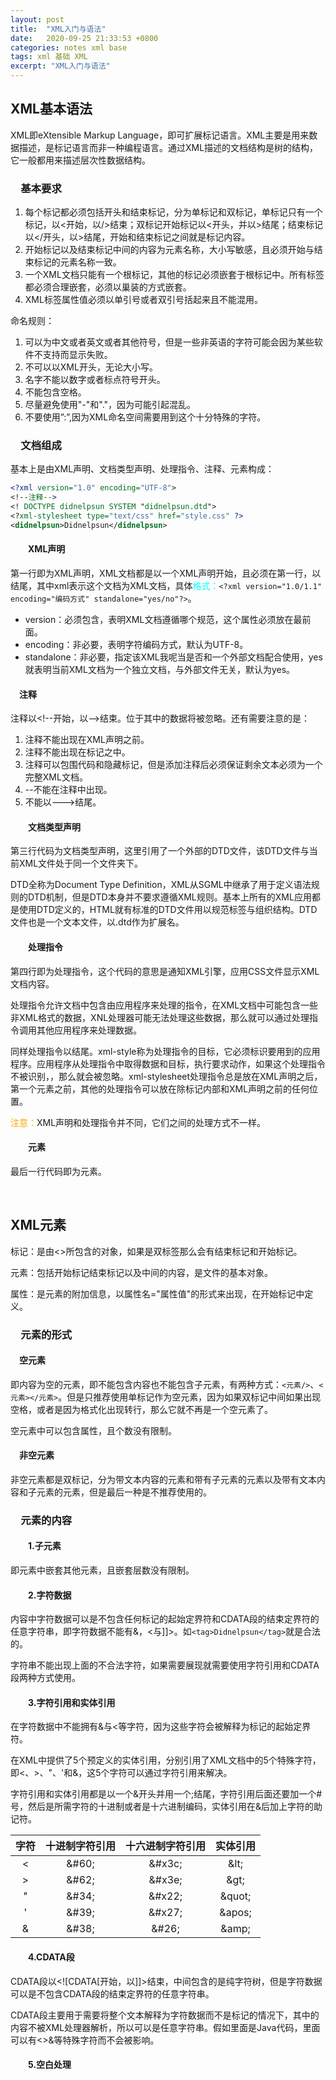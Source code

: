 ```yaml
---
layout: post
title:  "XML入门与语法"
date:   2020-09-25 21:33:53 +0800
categories: notes xml base
tags: xml 基础 XML
excerpt: "XML入门与语法"
---
```


## XML基本语法

XML即eXtensible Markup Language，即可扩展标记语言。XML主要是用来数据描述，是标记语言而非一种编程语言。通过XML描述的文档结构是树的结构，它一般都用来描述层次性数据结构。

### &emsp;基本要求

1. 每个标记都必须包括开头和结束标记，分为单标记和双标记，单标记只有一个标记，以<开始，以/>结束；双标记开始标记以<开头，并以>结尾；结束标记以<\/开头，以>结尾，开始和结束标记之间就是标记内容。
2. 开始标记以及结束标记中间的内容为元素名称，大小写敏感，且必须开始与结束标记的元素名称一致。
3. 一个XML文档只能有一个根标记，其他的标记必须嵌套于根标记中。所有标签都必须合理嵌套，必须以巢装的方式嵌套。
4. XML标签属性值必须以单引号或者双引号括起来且不能混用。

命名规则：

1. 可以为中文或者英文或者其他符号，但是一些非英语的字符可能会因为某些软件不支持而显示失败。
2. 不可以以XML开头，无论大小写。
3. 名字不能以数字或者标点符号开头。
4. 不能包含空格。
5. 尽量避免使用"-"和"."，因为可能引起混乱。
6. 不要使用”:”,因为XML命名空间需要用到这个十分特殊的字符。

### &emsp;文档组成

基本上是由XML声明、文档类型声明、处理指令、注释、元素构成：

```xml
<?xml version="1.0" encoding="UTF-8">
<!--注释-->
<! DOCTYPE didnelpsun SYSTEM "didnelpsun.dtd">
<?xml-stylesheet type="text/css" href="style.css" ?>
<didnelpsun>Didnelpsun</didnelpsun>
```

#### &emsp;&emsp;XML声明

第一行即为XML声明，XML文档都是以一个XML声明开始，且必须在第一行，以<?开始，以?>结尾，其中xml表示这个文档为XML文档，具体<span style="color:aqua">格式：</span>`<?xml version="1.0/1.1" encoding="编码方式" standalone="yes/no"?>`。

+ version：必须包含，表明XML文档遵循哪个规范，这个属性必须放在最前面。
+ encoding：非必要，表明字符编码方式，默认为UTF-8。
+ standalone：非必要，指定该XML我呢当是否和一个外部文档配合使用，yes就表明当前XML文档为一个独立文档，与外部文件无关，默认为yes。

#### &emsp;注释

注释以\<\!--开始，以-->结束。位于其中的数据将被忽略。还有需要注意的是：

1. 注释不能出现在XML声明之前。
2. 注释不能出现在标记之中。
3. 注释可以包围代码和隐藏标记，但是添加注释后必须保证剩余文本必须为一个完整XML文档。
4. --不能在注释中出现。
5. 不能以--->结尾。

#### &emsp;&emsp;文档类型声明

第三行代码为文档类型声明，这里引用了一个外部的DTD文件，该DTD文件与当前XML文件处于同一个文件夹下。

DTD全称为Document Type Definition，XML从SGML中继承了用于定义语法规则的DTD机制，但是DTD本身并不要求遵循XML规则。基本上所有的XML应用都是使用DTD定义的，HTML就有标准的DTD文件用以规范标签与组织结构。DTD文件也是一个文本文件，以.dtd作为扩展名。

#### &emsp;&emsp;处理指令

第四行即为处理指令，这个代码的意思是通知XML引擎，应用CSS文件显示XML文档内容。

处理指令允许文档中包含由应用程序来处理的指令，在XML文档中可能包含一些非XML格式的数据，XNL处理器可能无法处理这些数据，那么就可以通过处理指令调用其他应用程序来处理数据。

同样处理指令以<?开头，以?>结尾。xml-style称为处理指令的目标，它必须标识要用到的应用程序。应用程序从处理指令中取得数据和目标，执行要求动作，如果这个处理指令不被识别，，那么就会被忽略。xml-stylesheet处理指令总是放在XML声明之后，第一个元素之前，其他的处理指令可以放在除标记内部和XML声明之前的任何位置。

<span style="color:orange">注意：</span>XML声明和处理指令并不同，它们之间的处理方式不一样。

#### &emsp;&emsp;元素

最后一行代码即为元素。

&emsp;

## XML元素

标记：是由\<\>所包含的对象，如果是双标签那么会有结束标记和开始标记。

元素：包括开始标记结束标记以及中间的内容，是文件的基本对象。

属性：是元素的附加信息，以属性名="属性值"的形式来出现，在开始标记中定义。

### &emsp;元素的形式

#### &emsp;空元素

即内容为空的元素，即不能包含内容也不能包含子元素，有两种方式：`<元素/>`、`<元素></元素>`。但是只推荐使用单标记作为空元素，因为如果双标记中间如果出现空格，或者是因为格式化出现转行，那么它就不再是一个空元素了。

空元素中可以包含属性，且个数没有限制。

#### &emsp;非空元素

非空元素都是双标记，分为带文本内容的元素和带有子元素的元素以及带有文本内容和子元素的元素，但是最后一种是不推荐使用的。

### &emsp;元素的内容

#### &emsp;&emsp;1.子元素

即元素中嵌套其他元素，且嵌套层数没有限制。

#### &emsp;&emsp;2.字符数据

内容中字符数据可以是不包含任何标记的起始定界符和CDATA段的结束定界符的任意字符串，即字符数据不能有&，\<与]]>。如`<tag>Didnelpsun</tag>`就是合法的。

字符串不能出现上面的不合法字符，如果需要展现就需要使用字符引用和CDATA段两种方式使用。

#### &emsp;&emsp;3.字符引用和实体引用

在字符数据中不能拥有&与\<等字符，因为这些字符会被解释为标记的起始定界符。

在XML中提供了5个预定义的实体引用，分别引用了XML文档中的5个特殊字符，即\<、\>、"、'和&，这5个字符可以通过字符引用来解决。

字符引用和实体引用都是以一个&开头并用一个;结尾，字符引用后面还要加一个#号，然后是所需字符的十进制或者是十六进制编码，实体引用在&后加上字符的助记符。

字符|十进制字符引用|十六进制字符引用|实体引用
:-:|:-----------:|:-------------:|:----:
\<|&\#60;|&\#x3c;|&lt\;
\>|&\#62;|&\#x3e;|&gt\;
"|&\#34;|&\#x22;|&quot\;
'|&\#39;|&\#x27;|&apos\;
\&|&\#38;|&\#26;|&amp\;

#### &emsp;&emsp;4.CDATA段

CDATA段以\<!\[CDATA\[开始，以\]\]\>结束，中间包含的是纯字符树，但是字符数据可以是不包含CDATA段的结束定界符的任意字符串。

CDATA段主要用于需要将整个文本解释为字符数据而不是标记的情况下，其中的内容不被XML处理器解析，所以可以是任意字符串。假如里面是Java代码，里面可以有\<\>&等特殊字符而不会被影响。

#### &emsp;&emsp;5.空白处理


